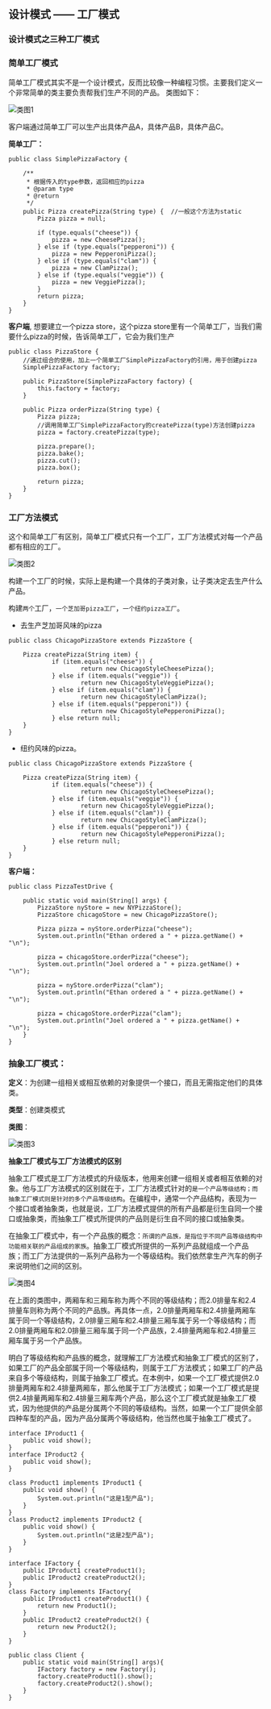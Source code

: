 ## 设计模式 —— 工厂模式

### 设计模式之三种工厂模式

### 简单工厂模式

简单工厂模式其实不是一个设计模式，反而比较像一种编程习惯。主要我们定义一个非常简单的类主要负责帮我们生产不同的产品。
类图如下：

![类图1](https://github.com/yueyuanyang/knowledge/blob/master/java/designPattern/img/factory.png)

客户端通过简单工厂可以生产出具体产品A，具体产品B，具体产品C。

**简单工厂：**

```
public class SimplePizzaFactory {

    /**
     * 根据传入的type参数，返回相应的pizza
     * @param type
     * @return
     */
    public Pizza createPizza(String type) {  //一般这个方法为static
        Pizza pizza = null;

        if (type.equals("cheese")) {
            pizza = new CheesePizza();
        } else if (type.equals("pepperoni")) {
            pizza = new PepperoniPizza();
        } else if (type.equals("clam")) {
            pizza = new ClamPizza();
        } else if (type.equals("veggie")) {
            pizza = new VeggiePizza();
        }
        return pizza;
    }
}

```

**客户端**, 想要建立一个pizza store，这个pizza store里有一个简单工厂，当我们需要什么pizza的时候，告诉简单工厂，它会为我们生产

```
public class PizzaStore {
    //通过组合的使用，加上一个简单工厂SimplePizzaFactory的引用，用于创建pizza
    SimplePizzaFactory factory;
 
    public PizzaStore(SimplePizzaFactory factory) { 
        this.factory = factory;
    }
 
    public Pizza orderPizza(String type) {
        Pizza pizza;
        //调用简单工厂SimplePizzaFactory的createPizza(type)方法创建pizza
        pizza = factory.createPizza(type);
 
        pizza.prepare();
        pizza.bake();
        pizza.cut();
        pizza.box();

        return pizza;
    }
}
```

### 工厂方法模式

这个和简单工厂有区别，简单工厂模式只有一个工厂，工厂方法模式对每一个产品都有相应的工厂。

![类图2](https://github.com/yueyuanyang/knowledge/blob/master/java/designPattern/img/factory1.png)

构建一个工厂的时候，实际上是构建一个具体的子类对象，让子类决定去生产什么产品。

构建`两个`工厂，`一个芝加哥pizza工厂`，`一个纽约pizza工厂`。

- 去生产芝加哥风味的pizza

```
public class ChicagoPizzaStore extends PizzaStore {

    Pizza createPizza(String item) {
            if (item.equals("cheese")) {
                    return new ChicagoStyleCheesePizza();
            } else if (item.equals("veggie")) {
                    return new ChicagoStyleVeggiePizza();
            } else if (item.equals("clam")) {
                    return new ChicagoStyleClamPizza();
            } else if (item.equals("pepperoni")) {
                    return new ChicagoStylePepperoniPizza();
            } else return null;
    }
}
```
- 纽约风味的pizza。

```
public class ChicagoPizzaStore extends PizzaStore {

    Pizza createPizza(String item) {
            if (item.equals("cheese")) {
                    return new ChicagoStyleCheesePizza();
            } else if (item.equals("veggie")) {
                    return new ChicagoStyleVeggiePizza();
            } else if (item.equals("clam")) {
                    return new ChicagoStyleClamPizza();
            } else if (item.equals("pepperoni")) {
                    return new ChicagoStylePepperoniPizza();
            } else return null;
    }
}

```

**客户端：**

```
public class PizzaTestDrive {
 
    public static void main(String[] args) {
        PizzaStore nyStore = new NYPizzaStore();
        PizzaStore chicagoStore = new ChicagoPizzaStore();
 
        Pizza pizza = nyStore.orderPizza("cheese");
        System.out.println("Ethan ordered a " + pizza.getName() + "\n");
 
        pizza = chicagoStore.orderPizza("cheese");
        System.out.println("Joel ordered a " + pizza.getName() + "\n");

        pizza = nyStore.orderPizza("clam");
        System.out.println("Ethan ordered a " + pizza.getName() + "\n");
 
        pizza = chicagoStore.orderPizza("clam");
        System.out.println("Joel ordered a " + pizza.getName() + "\n");
    }
}

```

### 抽象工厂模式：

**定义**：为创建一组相关或相互依赖的对象提供一个接口，而且无需指定他们的具体类。

**类型**：创建类模式

**类图**：

![类图3](https://github.com/yueyuanyang/knowledge/blob/master/java/designPattern/img/factory2.png)

**抽象工厂模式与工厂方法模式的区别**

抽象工厂模式是工厂方法模式的升级版本，他用来创建一组相关或者相互依赖的对象。他与工厂方法模式的区别就在于，工厂方法模式针对的`是一个产品等级结构；而抽象工厂模式则是针对的多个产品等级结构`。在编程中，通常一个产品结构，表现为一个接口或者抽象类，也就是说，工厂方法模式提供的所有产品都是衍生自同一个接口或抽象类，而抽象工厂模式所提供的产品则是衍生自不同的接口或抽象类。

在抽象工厂模式中，有一个产品族的概念：`所谓的产品族，是指位于不同产品等级结构中功能相关联的产品组成的家族`。抽象工厂模式所提供的一系列产品就组成一个产品族；而工厂方法提供的一系列产品称为一个等级结构。我们依然拿生产汽车的例子来说明他们之间的区别。

![类图4](https://github.com/yueyuanyang/knowledge/blob/master/java/designPattern/img/factory4.png)

在上面的类图中，两厢车和三厢车称为两个不同的等级结构；而2.0排量车和2.4排量车则称为两个不同的产品族。再具体一点，2.0排量两厢车和2.4排量两厢车属于同一个等级结构，2.0排量三厢车和2.4排量三厢车属于另一个等级结构；而2.0排量两厢车和2.0排量三厢车属于同一个产品族，2.4排量两厢车和2.4排量三厢车属于另一个产品族。

明白了等级结构和产品族的概念，就理解工厂方法模式和抽象工厂模式的区别了，如果工厂的产品全部属于同一个等级结构，则属于工厂方法模式；如果工厂的产品来自多个等级结构，则属于抽象工厂模式。在本例中，如果一个工厂模式提供2.0排量两厢车和2.4排量两厢车，那么他属于工厂方法模式；如果一个工厂模式是提供2.4排量两厢车和2.4排量三厢车两个产品，那么这个工厂模式就是抽象工厂模式，因为他提供的产品是分属两个不同的等级结构。当然，如果一个工厂提供全部四种车型的产品，因为产品分属两个等级结构，他当然也属于抽象工厂模式了。

```
interface IProduct1 {
    public void show();
}
interface IProduct2 {
    public void show();
}

class Product1 implements IProduct1 {
    public void show() {
        System.out.println("这是1型产品");
    }
}
class Product2 implements IProduct2 {
    public void show() {
        System.out.println("这是2型产品");
    }
}

interface IFactory {
    public IProduct1 createProduct1();
    public IProduct2 createProduct2();
}
class Factory implements IFactory{
    public IProduct1 createProduct1() {
        return new Product1();
    }
    public IProduct2 createProduct2() {
        return new Product2();
    }
}

public class Client {
    public static void main(String[] args){
        IFactory factory = new Factory();
        factory.createProduct1().show();
        factory.createProduct2().show();
    }
}

```




